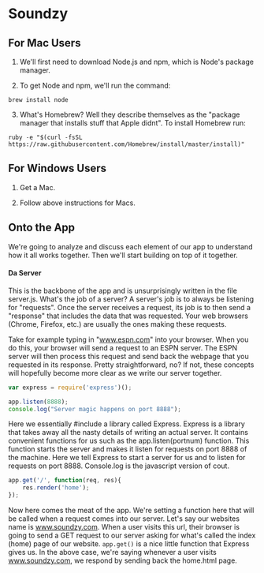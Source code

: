 # Soundzy

## For Mac Users

1. We'll first need to download Node.js and npm, which is Node's package manager.

2. To get Node and npm, we'll run the command:
```
brew install node
```

3. What's Homebrew? Well they describe themselves as the "package manager that installs stuff that Apple didnt". To install Homebrew run:
```
ruby -e "$(curl -fsSL https://raw.githubusercontent.com/Homebrew/install/master/install)"
```

## For Windows Users

1. Get a Mac.

2. Follow above instructions for Macs.

## Onto the App

We're going to analyze and discuss each element of our app to understand how it all works together. Then we'll start building on top of it together.


#### Da Server

This is the backbone of the app and is unsurprisingly written in the file server.js. What's the job of a server? A server's job is to always be listening for "requests". Once the server receives a request, its job is to then send a "response" that includes the data that was requested. Your web browsers (Chrome, Firefox, etc.) are usually the ones making these requests.

Take for example typing in "www.espn.com" into your browser. When you do this, your browser will send a request to an ESPN server. The ESPN server will then process this request and send back the webpage that you requested in its response. Pretty straightforward, no? If not, these concepts will hopefully become more clear as we write our server together.

```javascript
var express = require('express')();

app.listen(8888);
console.log("Server magic happens on port 8888");
```

Here we essentially #include a library called Express. Express is a library that takes away all the nasty details of writing an actual server. It contains convenient functions for us such as the app.listen(portnum) function. This function starts the server and makes it listen for requests on port 8888 of the machine. Here we tell Express to start a server for us and to listen for requests on port 8888. Console.log is the javascript version of cout. 

```javascript
app.get('/', function(req, res){
	res.render('home');
});
```

Now here comes the meat of the app. We're setting a function here that will be called when a request comes into our server. Let's say our websites name is www.soundzy.com. When a user visits this url, their browser is going to send a GET request to our server asking for what's called the index (home) page of our website. ```app.get()``` is a nice little function that Express gives us. In the above case, we're saying whenever a user visits www.soundzy.com, we respond by sending back the home.html page.

















